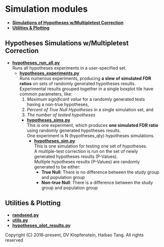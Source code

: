 # Simulation modules

  * [**Simulations of Hypotheses w/Multipletest Correction**](#hypotheses-simulations-wmultipletest-correction)
  * [**Utilities & Plotting**](#utilities--plotting)    


## Hypotheses Simulations w/Multipletest Correction

  * [**hypotheses_run_all.py**](hypotheses_run_all.py)    
    Runs all hypotheses experiments in a user-specified set.
    * [**hypotheses_experiments.py**](hypotheses_experiments.py)    
      Runs numerous experiments, producing **a slew of simulated FDR ratios** on sets of randomly generated hypotheses results.    
      Experimental results grouped together in a single boxplot tile have common parameters, like:
        1) _Maximum significant value_ for a randomly generated tests having a non-true hypotheses,
        2) _Percent of True Null Hypotheses_ in a single simulation set, and
        3) _The number of tested hypotheses_
      * [**hypotheses_sims.py**](hypotheses_sims.py)    
        This is one experiment, which produces **one simulated FDR ratio** using randomly generated hypotheses results.    
        One experiment is N (hypotheses_qty) hypotheses simulations.    
        * [**hypotheses_sim.py**](hypotheses_sim.py)    
        This is one simulation for testing one set of hypotheses.    
        A multiple-test correction is run on the set of newly generated hypotheses results (P-Values).    
        Multiple hypotheses results (P-Values) are randomly generated to be either:    
          * **True Null**: There is no difference between the study group and population group    
          * **Non-true Null**: There is a difference between the study group and population group    

## Utilities & Plotting
  * [**randseed.py**](randseed.py)    
  * [**utils.py**](utils.py)    
  * [**hypotheses_plot_results.py**](hypotheses_plot_results.py)    

Copyright (C) 2016-present, DV Klopfenstein, Haibao Tang. All rights reserved
